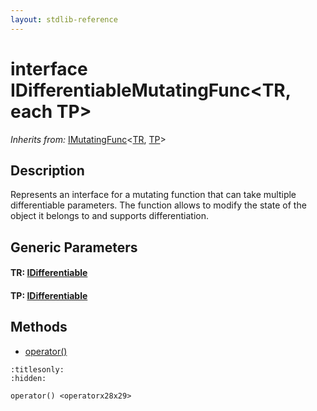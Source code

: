 ```yaml
---
layout: stdlib-reference
---
```


# interface IDifferentiableMutatingFunc\<TR, each TP\>

*Inherits from:* [IMutatingFunc](../imutatingfunc-019/index)\<[TR](../imutatingfunc-019/index#typeparam-TR), [TP](../imutatingfunc-019/index#typeparam-TP)\>

## Description

Represents an interface for a mutating function that can take multiple differentiable parameters.
The function allows to modify the state of the object it belongs to and supports differentiation.


## Generic Parameters

####  <a id="typeparam-TR"></a>TR: [IDifferentiable](../idifferentiable-01/index)
####  <a id="typeparam-TP"></a>TP: [IDifferentiable](../idifferentiable-01/index)

## Methods

* [operator\(\)](operatorx28x29)


```{toctree}
:titlesonly:
:hidden:

operator() <operatorx28x29>
```
